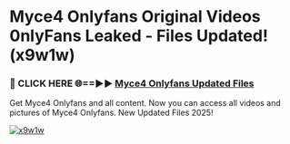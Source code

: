 # Myce4 Onlyfans Original Videos 0nlyFans Leaked - Files Updated! (x9w1w)

<h3>🔴 CLICK HERE 🌐==►► <a href="https://tinyurl.com/ms9xzufz" rel="nofollow">Myce4 Onlyfans Updated Files</a></h3>

Get Myce4 Onlyfans and all content. Now you can access all videos and pictures of Myce4 Onlyfans. New Updated Files 2025!

[![x9w1w](https://i.imgur.com/PQ7UWWw.gif)](https://tinyurl.com/ms9xzufz)
